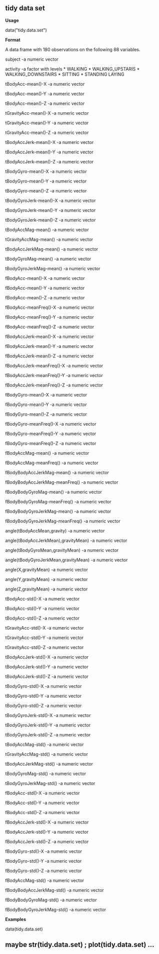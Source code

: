 tidy data set
-------------

**Usage**

data("tidy.data.set")

**Format**

A data frame with 180 observations on the following 88 variables.

subject
-a numeric vector

activity
-a factor with levels 
	* WALKING
	* WALKING_UPSTARIS
	* WALKING_DOWNSTAIRS
	* SITTING
	* STANDING LAYING

tBodyAcc-mean()-X
-a numeric vector

tBodyAcc-mean()-Y
-a numeric vector

tBodyAcc-mean()-Z
-a numeric vector

tGravityAcc-mean()-X
-a numeric vector

tGravityAcc-mean()-Y
-a numeric vector

tGravityAcc-mean()-Z
-a numeric vector

tBodyAccJerk-mean()-X
-a numeric vector

tBodyAccJerk-mean()-Y
-a numeric vector

tBodyAccJerk-mean()-Z
-a numeric vector

tBodyGyro-mean()-X
-a numeric vector

tBodyGyro-mean()-Y
-a numeric vector

tBodyGyro-mean()-Z
-a numeric vector

tBodyGyroJerk-mean()-X
-a numeric vector

tBodyGyroJerk-mean()-Y
-a numeric vector

tBodyGyroJerk-mean()-Z
-a numeric vector

tBodyAccMag-mean()
-a numeric vector

tGravityAccMag-mean()
-a numeric vector

tBodyAccJerkMag-mean()
-a numeric vector

tBodyGyroMag-mean()
-a numeric vector

tBodyGyroJerkMag-mean()
-a numeric vector

fBodyAcc-mean()-X
-a numeric vector

fBodyAcc-mean()-Y
-a numeric vector

fBodyAcc-mean()-Z
-a numeric vector

fBodyAcc-meanFreq()-X
-a numeric vector

fBodyAcc-meanFreq()-Y
-a numeric vector

fBodyAcc-meanFreq()-Z
-a numeric vector

fBodyAccJerk-mean()-X
-a numeric vector

fBodyAccJerk-mean()-Y
-a numeric vector

fBodyAccJerk-mean()-Z
-a numeric vector

fBodyAccJerk-meanFreq()-X
-a numeric vector

fBodyAccJerk-meanFreq()-Y
-a numeric vector

fBodyAccJerk-meanFreq()-Z
-a numeric vector

fBodyGyro-mean()-X
-a numeric vector

fBodyGyro-mean()-Y
-a numeric vector

fBodyGyro-mean()-Z
-a numeric vector

fBodyGyro-meanFreq()-X
-a numeric vector

fBodyGyro-meanFreq()-Y
-a numeric vector

fBodyGyro-meanFreq()-Z
-a numeric vector

fBodyAccMag-mean()
-a numeric vector

fBodyAccMag-meanFreq()
-a numeric vector

fBodyBodyAccJerkMag-mean()
-a numeric vector

fBodyBodyAccJerkMag-meanFreq()
-a numeric vector

fBodyBodyGyroMag-mean()
-a numeric vector

fBodyBodyGyroMag-meanFreq()
-a numeric vector

fBodyBodyGyroJerkMag-mean()
-a numeric vector

fBodyBodyGyroJerkMag-meanFreq()
-a numeric vector

angle(tBodyAccMean,gravity)
-a numeric vector

angle(tBodyAccJerkMean),gravityMean)
-a numeric vector

angle(tBodyGyroMean,gravityMean)
-a numeric vector

angle(tBodyGyroJerkMean,gravityMean)
-a numeric vector

angle(X,gravityMean)
-a numeric vector

angle(Y,gravityMean)
-a numeric vector

angle(Z,gravityMean)
-a numeric vector

tBodyAcc-std()-X
-a numeric vector

tBodyAcc-std()-Y
-a numeric vector

tBodyAcc-std()-Z
-a numeric vector

tGravityAcc-std()-X
-a numeric vector

tGravityAcc-std()-Y
-a numeric vector

tGravityAcc-std()-Z
-a numeric vector

tBodyAccJerk-std()-X
-a numeric vector

tBodyAccJerk-std()-Y
-a numeric vector

tBodyAccJerk-std()-Z
-a numeric vector

tBodyGyro-std()-X
-a numeric vector

tBodyGyro-std()-Y
-a numeric vector

tBodyGyro-std()-Z
-a numeric vector

tBodyGyroJerk-std()-X
-a numeric vector

tBodyGyroJerk-std()-Y
-a numeric vector

tBodyGyroJerk-std()-Z
-a numeric vector

tBodyAccMag-std()
-a numeric vector

tGravityAccMag-std()
-a numeric vector

tBodyAccJerkMag-std()
-a numeric vector

tBodyGyroMag-std()
-a numeric vector

tBodyGyroJerkMag-std()
-a numeric vector

fBodyAcc-std()-X
-a numeric vector

fBodyAcc-std()-Y
-a numeric vector

fBodyAcc-std()-Z
-a numeric vector

fBodyAccJerk-std()-X
-a numeric vector

fBodyAccJerk-std()-Y
-a numeric vector

fBodyAccJerk-std()-Z
-a numeric vector

fBodyGyro-std()-X
-a numeric vector

fBodyGyro-std()-Y
-a numeric vector

fBodyGyro-std()-Z
-a numeric vector

fBodyAccMag-std()
-a numeric vector

fBodyBodyAccJerkMag-std()
-a numeric vector

fBodyBodyGyroMag-std()
-a numeric vector

fBodyBodyGyroJerkMag-std()
-a numeric vector

**Examples**

data(tidy.data.set)
## maybe str(tidy.data.set) ; plot(tidy.data.set) ...
